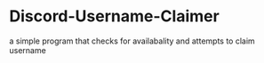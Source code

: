 # Discord-Username-Claimer
a simple program that checks for availabality and attempts to claim username 
